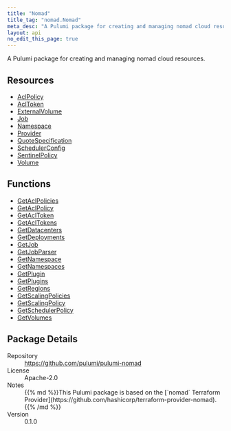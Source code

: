 ```yaml
---
title: "Nomad"
title_tag: "nomad.Nomad"
meta_desc: "A Pulumi package for creating and managing nomad cloud resources."
layout: api
no_edit_this_page: true
---
```


<!-- WARNING: this file was generated by Pulumi Docs Generator. -->
<!-- Do not edit by hand unless you're certain you know what you are doing! -->

A Pulumi package for creating and managing nomad cloud resources.

<h2 id="resources">Resources</h2>
<ul class="api">
    <li><a href="aclpolicy" title="AclPolicy"><span class="symbol resource"></span>AclPolicy</a></li>
    <li><a href="acltoken" title="AclToken"><span class="symbol resource"></span>AclToken</a></li>
    <li><a href="externalvolume" title="ExternalVolume"><span class="symbol resource"></span>ExternalVolume</a></li>
    <li><a href="job" title="Job"><span class="symbol resource"></span>Job</a></li>
    <li><a href="namespace" title="Namespace"><span class="symbol resource"></span>Namespace</a></li>
    <li><a href="provider" title="Provider"><span class="symbol resource"></span>Provider</a></li>
    <li><a href="quotespecification" title="QuoteSpecification"><span class="symbol resource"></span>QuoteSpecification</a></li>
    <li><a href="schedulerconfig" title="SchedulerConfig"><span class="symbol resource"></span>SchedulerConfig</a></li>
    <li><a href="sentinelpolicy" title="SentinelPolicy"><span class="symbol resource"></span>SentinelPolicy</a></li>
    <li><a href="volume" title="Volume"><span class="symbol resource"></span>Volume</a></li>
</ul>

<h2 id="functions">Functions</h2>
<ul class="api">
    <li><a href="getaclpolicies" title="GetAclPolicies"><span class="symbol function"></span>GetAclPolicies</a></li>
    <li><a href="getaclpolicy" title="GetAclPolicy"><span class="symbol function"></span>GetAclPolicy</a></li>
    <li><a href="getacltoken" title="GetAclToken"><span class="symbol function"></span>GetAclToken</a></li>
    <li><a href="getacltokens" title="GetAclTokens"><span class="symbol function"></span>GetAclTokens</a></li>
    <li><a href="getdatacenters" title="GetDatacenters"><span class="symbol function"></span>GetDatacenters</a></li>
    <li><a href="getdeployments" title="GetDeployments"><span class="symbol function"></span>GetDeployments</a></li>
    <li><a href="getjob" title="GetJob"><span class="symbol function"></span>GetJob</a></li>
    <li><a href="getjobparser" title="GetJobParser"><span class="symbol function"></span>GetJobParser</a></li>
    <li><a href="getnamespace" title="GetNamespace"><span class="symbol function"></span>GetNamespace</a></li>
    <li><a href="getnamespaces" title="GetNamespaces"><span class="symbol function"></span>GetNamespaces</a></li>
    <li><a href="getplugin" title="GetPlugin"><span class="symbol function"></span>GetPlugin</a></li>
    <li><a href="getplugins" title="GetPlugins"><span class="symbol function"></span>GetPlugins</a></li>
    <li><a href="getregions" title="GetRegions"><span class="symbol function"></span>GetRegions</a></li>
    <li><a href="getscalingpolicies" title="GetScalingPolicies"><span class="symbol function"></span>GetScalingPolicies</a></li>
    <li><a href="getscalingpolicy" title="GetScalingPolicy"><span class="symbol function"></span>GetScalingPolicy</a></li>
    <li><a href="getschedulerpolicy" title="GetSchedulerPolicy"><span class="symbol function"></span>GetSchedulerPolicy</a></li>
    <li><a href="getvolumes" title="GetVolumes"><span class="symbol function"></span>GetVolumes</a></li>
</ul>

<h2 id="package-details">Package Details</h2>
<dl class="package-details">
	<dt>Repository</dt>
	<dd><a href="https://github.com/pulumi/pulumi-nomad">https://github.com/pulumi/pulumi-nomad</a></dd>
	<dt>License</dt>
	<dd>Apache-2.0</dd>
	<dt>Notes</dt>
	<dd>{{% md %}}This Pulumi package is based on the [`nomad` Terraform Provider](https://github.com/hashicorp/terraform-provider-nomad).{{% /md %}}</dd>
	<dt>Version</dt>
	<dd>0.1.0</dd>
</dl>

